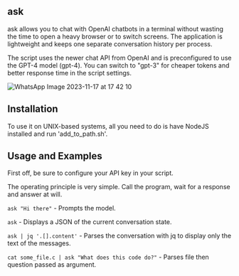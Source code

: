 ## ask
ask allows you to chat with OpenAI chatbots in a terminal without wasting the time to open a heavy browser or to switch screens. The application is lightweight and keeps one separate conversation history per process.

The script uses the newer chat API from OpenAI and is preconfigured to use the GPT-4 model (gpt-4). You can switch to "gpt-3" for cheaper tokens and better response time in the script settings.

![WhatsApp Image 2023-11-17 at 17 42 10](https://github.com/Rosbifbr/ask/assets/69912238/4126a92a-792f-4310-832a-7e4ebf65f31f)
## Installation
To use it on UNIX-based systems, all you need to do is have NodeJS installed and run 'add_to_path.sh'.

## Usage and Examples
First off, be sure to configure your API key in your script.

The operating principle is very simple. Call the program, wait for a response and answer at will.

`ask "Hi there"` - Prompts the model.

`ask` - Displays a JSON of the current conversation state.

`ask | jq '.[].content'` - Parses the conversation with jq to display only the text of the messages.

`cat some_file.c | ask "What does this code do?"` - Parses file then question passed as argument.
